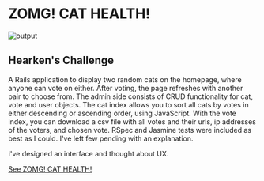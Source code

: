 # ZOMG! CAT HEALTH!

![output](https://raw.github.com/villanuv/zomg-cat-health/master/screens.jpg)

## Hearken's Challenge

A Rails application to display two random cats on the homepage, where anyone can vote on either. After voting, the page refreshes with another pair to choose from. The admin side consists of CRUD functionality for cat, vote and user objects. The cat index allows you to sort all cats by votes in either descending or ascending order, using JavaScript. With the vote index, you can download a csv file with all votes and their urls, ip addresses of the voters, and chosen vote. RSpec and Jasmine tests were included as best as I could. I've left few pending with an explanation.

I've designed an interface and thought about UX.

[See ZOMG! CAT HEALTH!](http://zomg-cat-health.villanuv.com/)
